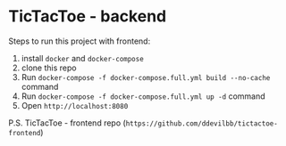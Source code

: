 # TicTacToe - backend

Steps to run this project with frontend:

1. install `docker` and `docker-compose`
2. clone this repo
3. Run `docker-compose -f docker-compose.full.yml build --no-cache` command
3. Run `docker-compose -f docker-compose.full.yml up -d` command
4. Open `http://localhost:8080`

P.S. TicTacToe - frontend repo (`https://github.com/ddevilbb/tictactoe-frontend`)
